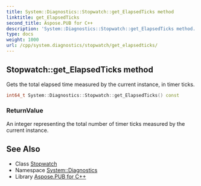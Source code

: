 ```yaml
---
title: System::Diagnostics::Stopwatch::get_ElapsedTicks method
linktitle: get_ElapsedTicks
second_title: Aspose.PUB for C++
description: 'System::Diagnostics::Stopwatch::get_ElapsedTicks method. Gets the total elapsed time measured by the current instance, in timer ticks in C++.'
type: docs
weight: 1000
url: /cpp/system.diagnostics/stopwatch/get_elapsedticks/
---
```

## Stopwatch::get_ElapsedTicks method


Gets the total elapsed time measured by the current instance, in timer ticks.

```cpp
int64_t System::Diagnostics::Stopwatch::get_ElapsedTicks() const
```


### ReturnValue

An integer representing the total number of timer ticks measured by the current instance.

## See Also

* Class [Stopwatch](../)
* Namespace [System::Diagnostics](../../)
* Library [Aspose.PUB for C++](../../../)
